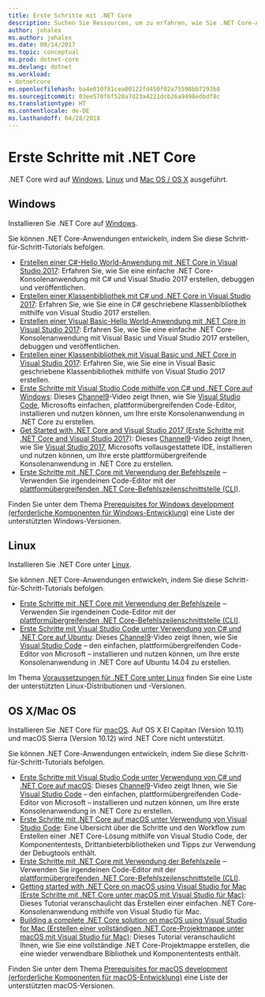 ```yaml
---
title: Erste Schritte mit .NET Core
description: Suchen Sie Ressourcen, um zu erfahren, wie Sie .NET Core-Anwendungen auf Windows, Linux und Mac OS erstellen können.
author: johalex
ms.author: johalex
ms.date: 09/14/2017
ms.topic: conceptual
ms.prod: dotnet-core
ms.devlang: dotnet
ms.workload:
- dotnetcore
ms.openlocfilehash: ba4e010f81cea00122fd450f02a75598bb7293b8
ms.sourcegitcommit: 03ee570f6f528a7d23a4221dcb26a9498edbdf8c
ms.translationtype: HT
ms.contentlocale: de-DE
ms.lasthandoff: 04/28/2018
---
```

# <a name="get-started-with-net-core"></a>Erste Schritte mit .NET Core

.NET Core wird auf [Windows](#windows), [Linux](#linux) und [Mac OS / OS X](#os-x--macos) ausgeführt.

## <a name="windows"></a>Windows

Installieren Sie .NET Core auf [Windows](https://www.microsoft.com/net/core#windows). 

Sie können .NET Core-Anwendungen entwickeln, indem Sie diese Schritt-für-Schritt-Tutorials befolgen.

* [Erstellen einer C#-Hello World-Anwendung mit .NET Core in Visual Studio 2017](./tutorials/with-visual-studio.md): Erfahren Sie, wie Sie eine einfache .NET Core-Konsolenanwendung mit C# und Visual Studio 2017 erstellen, debuggen und veröffentlichen.
* [Erstellen einer Klassenbibliothek mit C# und .NET Core in Visual Studio 2017](./tutorials/library-with-visual-studio.md): Erfahren Sie, wie Sie eine in C# geschriebene Klassenbibliothek mithilfe von Visual Studio 2017 erstellen.
* [Erstellen einer Visual Basic-Hello World-Anwendung mit .NET Core in Visual Studio 2017](./tutorials/vb-with-visual-studio.md): Erfahren Sie, wie Sie eine einfache .NET Core-Konsolenanwendung mit Visual Basic und Visual Studio 2017 erstellen, debuggen und veröffentlichen. 
* [Erstellen einer Klassenbibliothek mit Visual Basic und .NET Core in Visual Studio 2017](./tutorials/vb-library-with-visual-studio.md): Erfahren Sie, wie Sie eine in Visual Basic geschriebene Klassenbibliothek mithilfe von Visual Studio 2017 erstellen.
* [Erste Schritte mit Visual Studio Code mithilfe von C# und .NET Core auf Windows](https://channel9.msdn.com/Blogs/dotnet/Get-started-with-VS-Code-using-CSharp-and-NET-Core): Dieses [Channel9](https://channel9.msdn.com)-Video zeigt Ihnen, wie Sie [Visual Studio Code](https://code.visualstudio.com/), Microsofts einfachen, plattformübergreifenden Code-Editor, installieren und nutzen können, um Ihre erste Konsolenanwendung in .NET Core zu erstellen.
* [Get Started with .NET Core and Visual Studio 2017 (Erste Schritte mit .NET Core and Visual Studio 2017)](https://channel9.msdn.com/Blogs/dotnet/Get-Started-NET-Core-Visual-Studio-2017): Dieses [Channel9](https://channel9.msdn.com)-Video zeigt Ihnen, wie Sie [Visual Studio 2017](https://aka.ms/vsdownload?utm_source=mscom&utm_campaign=msdocs), Microsofts vollausgestattete IDE, installieren und nutzen können, um Ihre erste plattformübergreifende Konsolenanwendung in .NET Core zu erstellen.
* [Erste Schritte mit .NET Core mit Verwendung der Befehlszeile](tutorials/using-with-xplat-cli.md) ‒ Verwenden Sie irgendeinen Code-Editor mit der [ plattformübergreifenden .NET Core-Befehlszeilenschnittstelle (CLI)](tools/index.md).

Finden Sie unter dem Thema [Prerequisites for Windows development (erforderliche Komponenten für Windows-Entwicklung)](windows-prerequisites.md) eine Liste der unterstützten Windows-Versionen.

## <a name="linux"></a>Linux

Installieren Sie .NET Core unter [Linux](https://www.microsoft.com/net/core#linuxredhat).

Sie können .NET Core-Anwendungen entwickeln, indem Sie diese Schritt-für-Schritt-Tutorials befolgen.

* [Erste Schritte mit .NET Core mit Verwendung der Befehlszeile](tutorials/using-with-xplat-cli.md) ‒ Verwenden Sie irgendeinen Code-Editor mit der [ plattformübergreifenden .NET Core-Befehlszeilenschnittstelle (CLI)](tools/index.md).
* [Erste Schritte mit Visual Studio Code unter Verwendung von C# und .NET Core auf Ubuntu](https://channel9.msdn.com/Blogs/dotnet/Get-started-with-VS-Code-Csharp-dotnet-Core-Ubuntu): Dieses [Channel9](https://channel9.msdn.com)-Video zeigt Ihnen, wie Sie [Visual Studio Code](https://code.visualstudio.com/) – den einfachen, plattformübergreifenden Code-Editor von Microsoft – installieren und nutzen können, um Ihre erste Konsolenanwendung in .NET Core auf Ubuntu 14.04 zu erstellen.

Im Thema [Voraussetzungen für .NET Core unter Linux](linux-prerequisites.md) finden Sie eine Liste der unterstützten Linux-Distributionen und -Versionen.

## <a name="os-x--macos"></a>OS X/Mac OS

Installieren Sie .NET Core für [macOS](https://www.microsoft.com/net/core#macos). Auf OS X El Capitan (Version 10.11) und macOS Sierra (Version 10.12) wird .NET Core nicht unterstützt.

Sie können .NET Core-Anwendungen entwickeln, indem Sie diese Schritt-für-Schritt-Tutorials befolgen.

* [Erste Schritte mit Visual Studio Code unter Verwendung von C# und .NET Core auf macOS](https://channel9.msdn.com/Blogs/dotnet/Get-started-VSCode-NET-Core-Mac): Dieses [Channel9](https://channel9.msdn.com)-Video zeigt Ihnen, wie Sie [Visual Studio Code](https://code.visualstudio.com/) – den einfachen, plattformübergreifenden Code-Editor von Microsoft – installieren und nutzen können, um Ihre erste Konsolenanwendung in .NET Core zu erstellen. 
* [Erste Schritte mit .NET Core auf macOS unter Verwendung von Visual Studio Code](tutorials/using-on-macos.md): Eine Übersicht über die Schritte und den Workflow zum Erstellen einer .NET Core-Lösung mithilfe von Visual Studio Code, der Komponententests, Drittanbieterbibliotheken und Tipps zur Verwendung der Debugtools enthält.
* [Erste Schritte mit .NET Core mit Verwendung der Befehlszeile](tutorials/using-with-xplat-cli.md) ‒ Verwenden Sie irgendeinen Code-Editor mit der [ plattformübergreifenden .NET Core-Befehlszeilenschnittstelle (CLI)](tools/index.md).
* [Getting started with .NET Core on macOS using Visual Studio for Mac (Erste Schritte mit .NET Core unter macOS mit Visual Studio für Mac)](tutorials/using-on-mac-vs.md): Dieses Tutorial veranschaulicht das Erstellen einer einfachen .NET Core-Konsolenanwendung mithilfe von Visual Studio für Mac.
* [Building a complete .NET Core solution on macOS using Visual Studio for Mac (Erstellen einer vollständigen .NET Core-Projektmappe unter macOS mit Visual Studio für Mac)](tutorials/using-on-mac-vs-full-solution.md): Dieses Tutorial veranschaulicht Ihnen, wie Sie eine vollständige .NET Core-Projektmappe erstellen, die eine wieder verwendbare Bibliothek und Komponententests enthält.

Finden Sie unter dem Thema [Prerequisites for macOS development (erforderliche Komponenten für macOS-Entwicklung)](macos-prerequisites.md) eine Liste der unterstützten macOS-Versionen.
